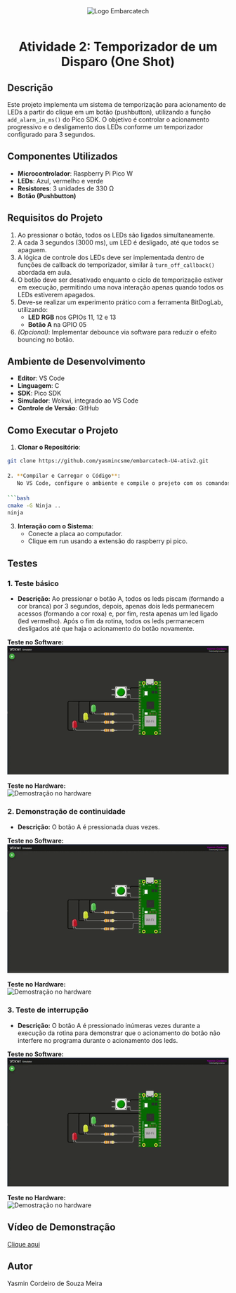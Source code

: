 <div align="center">
    <img src="https://moodle.embarcatech.cepedi.org.br/pluginfile.php/1/theme_moove/logo/1733422525/Group%20658.png" alt="Logo Embarcatech" height="100">
</div>

<br>


<div align="center">

# Atividade 2: Temporizador de um Disparo (One Shot)

</div>


## Descrição
Este projeto implementa um sistema de temporização para acionamento de LEDs a partir do clique em um botão (pushbutton), utilizando a função `add_alarm_in_ms()` do Pico SDK. O objetivo é controlar o acionamento progressivo e o desligamento dos LEDs conforme um temporizador configurado para 3 segundos.

## Componentes Utilizados
- **Microcontrolador**: Raspberry Pi Pico W
- **LEDs**: Azul, vermelho e verde
- **Resistores**: 3 unidades de 330 Ω
- **Botão (Pushbutton)**

## Requisitos do Projeto
1. Ao pressionar o botão, todos os LEDs são ligados simultaneamente.
2. A cada 3 segundos (3000 ms), um LED é desligado, até que todos se apaguem.
3. A lógica de controle dos LEDs deve ser implementada dentro de funções de callback do temporizador, similar à `turn_off_callback()` abordada em aula.
4. O botão deve ser desativado enquanto o ciclo de temporização estiver em execução, permitindo uma nova interação apenas quando todos os LEDs estiverem apagados.
5. Deve-se realizar um experimento prático com a ferramenta BitDogLab, utilizando:
   - **LED RGB** nos GPIOs 11, 12 e 13
   - **Botão A** na GPIO 05
6. *(Opcional)*: Implementar debounce via software para reduzir o efeito bouncing no botão.

## Ambiente de Desenvolvimento
- **Editor**: VS Code
- **Linguagem**: C
- **SDK**: Pico SDK
- **Simulador**: Wokwi, integrado ao VS Code
- **Controle de Versão**: GitHub

## Como Executar o Projeto
1. **Clonar o Repositório**:

```bash
git clone https://github.com/yasmincsme/embarcatech-U4-ativ2.git

2. **Compilar e Carregar o Código**:
   No VS Code, configure o ambiente e compile o projeto com os comandos:

```bash	
cmake -G Ninja ..
ninja
```

3. **Interação com o Sistema**:
   - Conecte a placa ao computador.
   - Clique em run usando a extensão do raspberry pi pico.


## Testes

### **1. Teste básico**

- **Descrição:** Ao pressionar o botão A, todos os leds piscam (formando a cor branca) por 3 segundos, depois, apenas dois leds permanecem acessos (formando a cor roxa) e, por fim, resta apenas um led ligado (led vermelho). Após o fim da rotina, todos os leds permanecem desligados até que haja o acionamento do botão novamente.

**Teste no Software:**  
![Demonstração no software](docs/ativ2-vid1.gif)

**Teste no Hardware:**  
![Demostração no hardware](docs/hardware-ativ2-vid1.gif)

### **2. Demonstração de continuidade**

- **Descrição:** O botão A é pressionada duas vezes.

**Teste no Software:**  
![Demonstração no software](docs/ativ2-vid2.gif)

**Teste no Hardware:**  
![Demostração no hardware](docs/hardware-ativ2-vid2.gif)

### **3. Teste de interrupção**

- **Descrição:** O botão A é pressionado inúmeras vezes durante a execução da rotina para demonstrar que o acionamento do botão não interfere no programa durante o acionamento dos leds.

**Teste no Software:**  
![Demonstração no software](docs/ativ2-vid3.gif)

**Teste no Hardware:**  
![Demostração no hardware](docs/hardware-ativ2-vid3.gif)


## Vídeo de Demonstração

[Clique aqui](https://youtu.be/tUTgC4oqwOw)

## Autor
Yasmin Cordeiro de Souza Meira
